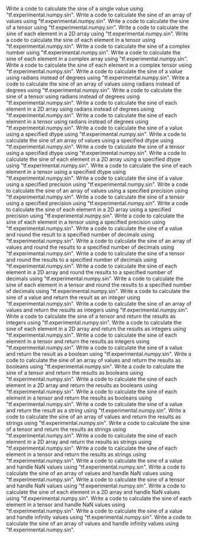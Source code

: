 Write a code to calculate the sine of a single value using "tf.experimental.numpy.sin".
Write a code to calculate the sine of an array of values using "tf.experimental.numpy.sin".
Write a code to calculate the sine of a tensor using "tf.experimental.numpy.sin".
Write a code to calculate the sine of each element in a 2D array using "tf.experimental.numpy.sin".
Write a code to calculate the sine of each element in a tensor using "tf.experimental.numpy.sin".
Write a code to calculate the sine of a complex number using "tf.experimental.numpy.sin".
Write a code to calculate the sine of each element in a complex array using "tf.experimental.numpy.sin".
Write a code to calculate the sine of each element in a complex tensor using "tf.experimental.numpy.sin".
Write a code to calculate the sine of a value using radians instead of degrees using "tf.experimental.numpy.sin".
Write a code to calculate the sine of an array of values using radians instead of degrees using "tf.experimental.numpy.sin".
Write a code to calculate the sine of a tensor using radians instead of degrees using "tf.experimental.numpy.sin".
Write a code to calculate the sine of each element in a 2D array using radians instead of degrees using "tf.experimental.numpy.sin".
Write a code to calculate the sine of each element in a tensor using radians instead of degrees using "tf.experimental.numpy.sin".
Write a code to calculate the sine of a value using a specified dtype using "tf.experimental.numpy.sin".
Write a code to calculate the sine of an array of values using a specified dtype using "tf.experimental.numpy.sin".
Write a code to calculate the sine of a tensor using a specified dtype using "tf.experimental.numpy.sin".
Write a code to calculate the sine of each element in a 2D array using a specified dtype using "tf.experimental.numpy.sin".
Write a code to calculate the sine of each element in a tensor using a specified dtype using "tf.experimental.numpy.sin".
Write a code to calculate the sine of a value using a specified precision using "tf.experimental.numpy.sin".
Write a code to calculate the sine of an array of values using a specified precision using "tf.experimental.numpy.sin".
Write a code to calculate the sine of a tensor using a specified precision using "tf.experimental.numpy.sin".
Write a code to calculate the sine of each element in a 2D array using a specified precision using "tf.experimental.numpy.sin".
Write a code to calculate the sine of each element in a tensor using a specified precision using "tf.experimental.numpy.sin".
Write a code to calculate the sine of a value and round the result to a specified number of decimals using "tf.experimental.numpy.sin".
Write a code to calculate the sine of an array of values and round the results to a specified number of decimals using "tf.experimental.numpy.sin".
Write a code to calculate the sine of a tensor and round the results to a specified number of decimals using "tf.experimental.numpy.sin".
Write a code to calculate the sine of each element in a 2D array and round the results to a specified number of decimals using "tf.experimental.numpy.sin".
Write a code to calculate the sine of each element in a tensor and round the results to a specified number of decimals using "tf.experimental.numpy.sin".
Write a code to calculate the sine of a value and return the result as an integer using "tf.experimental.numpy.sin".
Write a code to calculate the sine of an array of values and return the results as integers using "tf.experimental.numpy.sin".
Write a code to calculate the sine of a tensor and return the results as integers using "tf.experimental.numpy.sin".
Write a code to calculate the sine of each element in a 2D array and return the results as integers using "tf.experimental.numpy.sin".
Write a code to calculate the sine of each element in a tensor and return the results as integers using "tf.experimental.numpy.sin".
Write a code to calculate the sine of a value and return the result as a boolean using "tf.experimental.numpy.sin".
Write a code to calculate the sine of an array of values and return the results as booleans using "tf.experimental.numpy.sin".
Write a code to calculate the sine of a tensor and return the results as booleans using "tf.experimental.numpy.sin".
Write a code to calculate the sine of each element in a 2D array and return the results as booleans using "tf.experimental.numpy.sin".
Write a code to calculate the sine of each element in a tensor and return the results as booleans using "tf.experimental.numpy.sin".
Write a code to calculate the sine of a value and return the result as a string using "tf.experimental.numpy.sin".
Write a code to calculate the sine of an array of values and return the results as strings using "tf.experimental.numpy.sin".
Write a code to calculate the sine of a tensor and return the results as strings using "tf.experimental.numpy.sin".
Write a code to calculate the sine of each element in a 2D array and return the results as strings using "tf.experimental.numpy.sin".
Write a code to calculate the sine of each element in a tensor and return the results as strings using "tf.experimental.numpy.sin".
Write a code to calculate the sine of a value and handle NaN values using "tf.experimental.numpy.sin".
Write a code to calculate the sine of an array of values and handle NaN values using "tf.experimental.numpy.sin".
Write a code to calculate the sine of a tensor and handle NaN values using "tf.experimental.numpy.sin".
Write a code to calculate the sine of each element in a 2D array and handle NaN values using "tf.experimental.numpy.sin".
Write a code to calculate the sine of each element in a tensor and handle NaN values using "tf.experimental.numpy.sin".
Write a code to calculate the sine of a value and handle infinity values using "tf.experimental.numpy.sin".
Write a code to calculate the sine of an array of values and handle infinity values using "tf.experimental.numpy.sin".
